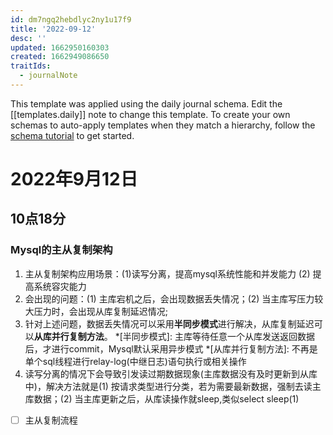 ```yaml
---
id: dm7ngq2hebdlyc2ny1u17f9
title: '2022-09-12'
desc: ''
updated: 1662950160303
created: 1662949086650
traitIds:
  - journalNote
---
```

This template was applied using the daily journal schema. Edit the [[templates.daily]] note to change this template.
To create your own schemas to auto-apply templates when they match a hierarchy, follow the [schema tutorial](https://blog.dendron.so/notes/P1DL2uXHpKUCa7hLiFbFA/) to get started.

<!--
Based on the journaling method created by Intelligent Change:
- [Intelligent Change: Our Story](https://www.intelligentchange.com/pages/our-story)
- [The Five Minute Journal](https://www.intelligentchange.com/products/the-five-minute-journal)
-->

# 2022年9月12日

## 10点18分

### Mysql的主从复制架构

1. 主从复制架构应用场景：(1)读写分离，提高mysql系统性能和并发能力
(2) 提高系统容灾能力
2. 会出现的问题：(1) 主库宕机之后，会出现数据丢失情况；(2) 当主库写压力较大压力时，会出现从库复制延迟情况;
3. 针对上述问题，数据丢失情况可以采用**半同步模式**进行解决，从库复制延迟可以**从库并行复制方法**。
*[半同步模式]: 主库等待任意一个从库发送返回数据后，才进行commit，Mysql默认采用异步模式
*[从库并行复制方法]: 不再是单个sql线程进行relay-log(中继日志)语句执行或相关操作
4. 读写分离的情况下会导致引发读过期数据现象(主库数据没有及时更新到从库中)，解决方法就是(1) 按请求类型进行分类，若为需要最新数据，强制去读主库数据；(2) 当主库更新之后，从库读操作就sleep,类似select sleep(1)

- [ ] 主从复制流程
